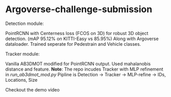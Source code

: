 # Argoverse-challenge-submission

Detection module:

PointRCNN with Centerness loss (FCOS on 3D) for robust 3D object detection. (mAP 95.12% on KITTI-Easy vs 85.95%)
Along with Argoverse dataloader.
Trained seperate for Pedestrain and Vehicle classes.

Tracker module:

Vanilla AB3DMOT modified for PointRCNN output.
Used mahalanobis distance and feature.
__Note__: The repo incudes Tracker with MLP refinement in _run_ab3dmot_mod.py_
Pipline is Detection -> Tracker -> MLP-refine -> IDs, Locations, Size

Checkout the demo video


